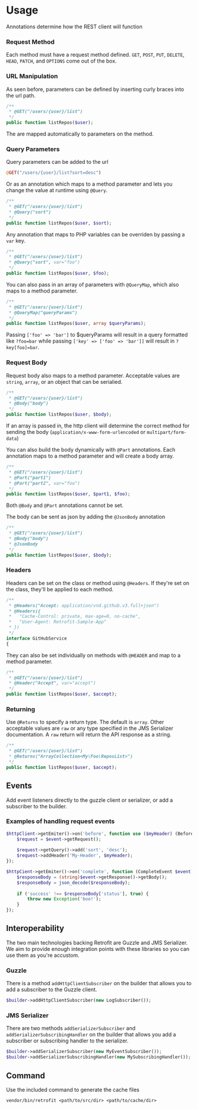 Usage
=====

Annotations determine how the REST client will function

### Request Method
Each method must have a request method defined.  `GET`, `POST`, `PUT`, `DELETE`,
`HEAD`, `PATCH`, and `OPTIONS` come out of the box.

### URL Manipulation
As seen before, parameters can be defined by inserting curly braces into the url
path.

```php
/**
 * @GET("/users/{user}/list")
 */
public function listRepos($user);
```

The are mapped automatically to parameters on the method.

### Query Parameters
Query parameters can be added to the url

```php
@GET("/users/{user}/list?sort=desc")
```

Or as an annotation which maps to a method parameter and lets you change the 
value at runtime using `@Query`.

```php
/**
 * @GET("/users/{user}/list")
 * @Query("sort")
 */
public function listRepos($user, $sort);
```

Any annotation that maps to PHP variables can be overriden by passing a `var` key.

```php
/**
 * @GET("/users/{user}/list")
 * @Query("sort", var="foo")
 */
public function listRepos($user, $foo);
```

You can also pass in an array of parameters with `@QueryMap`, which also maps to
a method parameter.

```php
/**
 * @GET("/users/{user}/list")
 * @QueryMap("queryParams")
 */
public function listRepos($user, array $queryParams);
```

Passing `['foo' => 'bar']` to $queryParams will result in a query formatted like
`?foo=bar` while passing `['key' => ['foo' => 'bar']]` will result in `?key[foo]=bar`.


### Request Body
Request body also maps to a method parameter.  Acceptable values are `string`, 
`array`, or an object that can be serialied.

```php
/**
 * @GET("/users/{user}/list")
 * @Body("body")
 */
public function listRepos($user, $body);
```

If an array is passed in, the http client will determine the correct method for
sending the body (`application/x-www-form-urlencoded` or `multipart/form-data`)

You can also build the body dynamically with `@Part` annotations. 
Each annotation maps to a method parameter and will create a body array.

```php
/**
 * @GET("/users/{user}/list")
 * @Part("part1")
 * @Part("part2", var="foo")
 */
public function listRepos($user, $part1, $foo);
```

Both `@Body` and `@Part` annotations cannot be set.

The body can be sent as json by adding the `@JsonBody` annotation

```php
/**
 * @GET("/users/{user}/list")
 * @Body("body")
 * @JsonBody
 */
public function listRepos($user, $body);
```

### Headers
Headers can be set on the class or method using `@Headers`.  If they're set on the class, they'll be applied to each method.

```php
/**
 * @Headers("Accept: application/vnd.github.v3.full+json")
 * @Headers({
 *   "Cache-Control: private, max-age=0, no-cache",
 *   "User-Agent: Retrofit-Sample-App"
 * })
 */
interface GitHubService
{
```

They can also be set individually on methods with `@HEADER` and map to a method parameter.

```php
/**
 * @GET("/users/{user}/list")
 * @Header("Accept", var="accept")
 */
public function listRepos($user, $accept);
```


### Returning
Use `@Returns` to specify a return type.  The default is `array`.  Other acceptable values are `raw` or any type specified in the JMS Serializer documentation.  A `raw` return will return the API response as a string.

```php
/**
 * @GET("/users/{user}/list")
 * @Returns("ArrayCollection<My\Foo\ReposList>")
 */
public function listRepos($user, $accept);
```


Events
------

Add event listeners directly to the guzzle client or serializer, or add a 
subscriber to the builder.


### Examples of handling request events

```php
$httpClient->getEmiter()->on('before', function use ($myHeader) (BeforeEvent $event) {
    $request = $event->getRequest();
    
    $request->getQuery()->add('sort', 'desc');
    $request->addHeader('My-Header', $myHeader);
});
```

```php
$httpCient->getEmiter()->on('complete', function (CompleteEvent $event) {
    $responseBody = (string)$event->getResponse()->getBody();
    $responseBody = json_decode($responseBody);
    
    if ('success' !== $responseBody['status'], true) {
        throw new Exception('boo!');
    }
});
```


Interoperability
----------------

The two main technologies backing Retrofit are Guzzle and JMS Serializer.  We aim to provide enough integration points with these libraries so you can use them as you're accustom.


### Guzzle
There is a method `addHttpClientSubscriber` on the builder that allows you to add a subscriber to the Guzzle client.

```php
$builder->addHttpClientSubscriber(new LogSubscriber());
```


### JMS Serializer
There are two methods `addSerializerSubscriber` and `addSerializerSubscribingHandler` on the builder that allows you add a subscriber or subscribing handler to the serializer.

```php
$builder->addSerializerSubscriber(new MyEventSubscriber());
$builder->addSerializerSubscribingHandler(new MySubscribingHandler());
```

Command
-------

Use the included command to generate the cache files

```
vendor/bin/retrofit <path/to/src/dir> <path/to/cache/dir>
```
